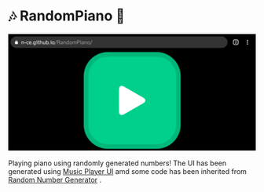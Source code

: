 # 🎶 RandomPiano 🎹
![](chrome_screenshot_1631362838591.png)

Playing piano using randomly generated numbers!
The UI has been generated using [Music Player UI](https://github.com/n-ce/MusicPlayerUI) amd some code has been inherited from [Random Number Generator](https://github.com/n-ce/RandomNumberGenerator) .

